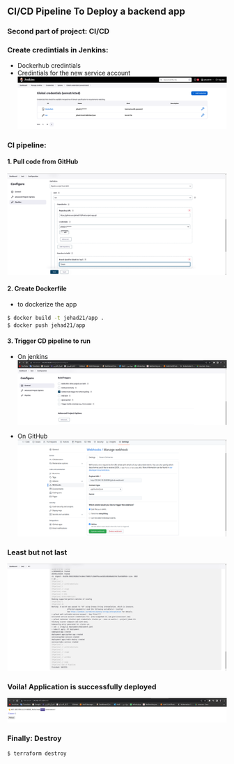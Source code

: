 ## CI/CD Pipeline To Deploy a backend app

### Second part of project: CI/CD

### Create credintials in Jenkins:
 - Dockerhub credintials
 - Credintials for the new service account 
![](./images/jenkins%20credentials.png)

### CI pipeline:
#### 1. Pull code from GitHub
![](./images/pipeline.png)

#### 2. Create Dockerfile
- to dockerize the app
```bash
$ docker build -t jehad21/app .
$ docker push jehad21/app
```
#### 3. Trigger CD pipeline to run
 - On jenkins
![](./images/web.png)

 - On GitHub 
![](./images/webhook.png)

###  Least but not last
![](./images/pipeline-build.png)

###  Voila! Application is successfully deployed
![](./images/app.png)

### Finally: Destroy
```bash
$ terraform destroy
```
